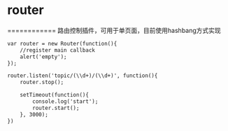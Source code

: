 # router
============
路由控制插件，可用于单页面，目前使用hashbang方式实现

```html
var router = new Router(function(){
    //register main callback
    alert('empty');
});

router.listen('topic/(\\d+)/(\\d+)', function(){
    router.stop();

    setTimeout(function(){
        console.log('start');
        router.start();
    }, 3000);
})
```
